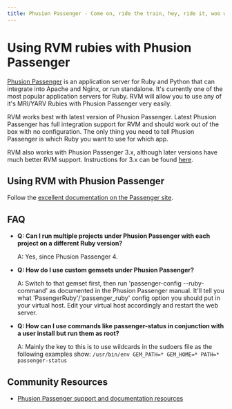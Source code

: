 ```yaml
---
title: Phusion Passenger - Come on, ride the train, hey, ride it, woo woo...
---
```


# Using RVM rubies with Phusion Passenger

[Phusion Passenger](https://www.phusionpassenger.com/) is an application server for Ruby and Python that can integrate into Apache and Nginx, or run standalone. It's currently one of the most popular application servers for Ruby. RVM will allow you to use any of it's MRI/YARV Rubies with Phusion Passenger very easily.

RVM works best with latest version of Phusion Passenger. Latest Phusion Passenger has full integration support for RVM and should work out of the box with no configuration. The only thing you need to tell Phusion Passenger is which Ruby you want to use for which app.

RVM also works with Phusion Passenger 3.x, although later versions have much better RVM support. Instructions for 3.x can be found [here](/deployment/passenger3/).

## Using RVM with Phusion Passenger

Follow the [excellent documentation on the Passenger site](https://www.phusionpassenger.com/library/walkthroughs/deploy/ruby/).

## FAQ

 * **Q: Can I run multiple projects under Phusion Passenger with each project on a different Ruby version?**

   A: Yes, since Phusion Passenger 4.
 * **Q: How do I use custom gemsets under Phusion Passenger?**

   A: Switch to that gemset first, then run 'passenger-config --ruby-command' as documented in the Phusion Passenger manual. It'll tell you what 'PasengerRuby'/'passenger_ruby' config option you should put in your virtual host. Edit your virtual host accordingly and restart the web server.
 * **Q: How can I use commands like passenger-status in conjunction with a user install but run them as root?**

   A: Mainly the key to this is to use wildcards in the sudoers file as the following examples show: `/usr/bin/env GEM_PATH=* GEM_HOME=* PATH=* passenger-status`

## Community Resources

 * [Phusion Passenger support and documentation resources](https://www.phusionpassenger.com/support)
